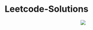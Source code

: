 # Leetcode-Solutions

 <p align="center">
  <img align="center" src="https://leetcard.jacoblin.cool/pranavmurthy201?theme=dark"/>
</p>
